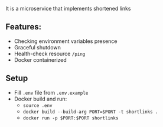 It is a microservice that implements shortened links

## Features:

- Checking environment variables presence
- Graceful shutdown
- Health-check resource `/ping`
- Docker containerized

## Setup
- Fill `.env` file from `.env.example`
- Docker build and run:
    - `source .env`
    - `docker build --build-arg PORT=$PORT -t shortlinks .`
    - `docker run -p $PORT:$PORT shortlinks`
